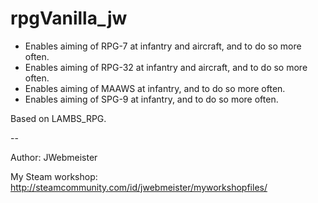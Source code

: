 # rpgVanilla_jw

- Enables aiming of RPG-7 at infantry and aircraft, and to do so more often.
- Enables aiming of RPG-32 at infantry and aircraft, and to do so more often.
- Enables aiming of MAAWS at infantry, and to do so more often.
- Enables aiming of SPG-9 at infantry, and to do so more often.

Based on LAMBS_RPG.

--

Author:
JWebmeister

My Steam workshop: 
http://steamcommunity.com/id/jwebmeister/myworkshopfiles/